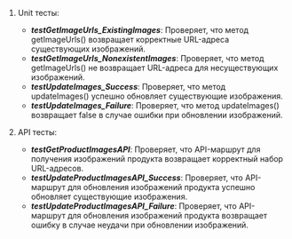 1. Unit тесты:
    * **_testGetImageUrls_ExistingImages_**: Проверяет, что метод getImageUrls() возвращает корректные URL-адреса существующих изображений.
    * **_testGetImageUrls_NonexistentImages_**: Проверяет, что метод getImageUrls() не возвращает URL-адреса для несуществующих изображений.
    * **_testUpdateImages_Success_**: Проверяет, что метод updateImages() успешно обновляет существующие изображения.
    * **_testUpdateImages_Failure_**: Проверяет, что метод updateImages() возвращает false в случае ошибки при обновлении изображений.

2. API тесты:
    * **_testGetProductImagesAPI_**: Проверяет, что API-маршрут для получения изображений продукта возвращает корректный набор URL-адресов.
    * **_testUpdateProductImagesAPI_Success_**: Проверяет, что API-маршрут для обновления изображений продукта успешно обновляет существующие изображения.
    * **_testUpdateProductImagesAPI_Failure_**: Проверяет, что API-маршрут для обновления изображений продукта возвращает ошибку в случае неудачи при обновлении изображений.
